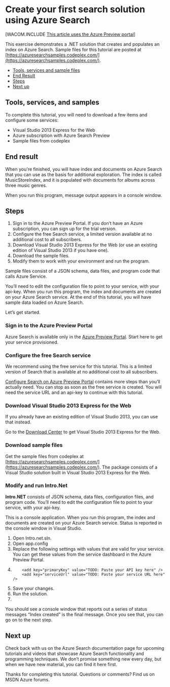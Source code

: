 <properties title="Create your first search solution using Azure Search" pageTitle="Create your first search solution using Azure Search" description="Create your first search solution using Azure Search" metaKeywords="" services="" solutions="" documentationCenter="" authors="heidist" videoId="" scriptId="" />

# Create your first search solution using Azure Search

[WACOM.INCLUDE [This article uses the Azure Preview portal](../includes/preview-portal-note.md)]

This exercise demonstrates a .NET solution that creates and populates an index on Azure Search. Sample files for this tutorial are posted at [https://azuresearchsamples.codeplex.com/](https://azuresearchsamples.codeplex.com/).

<!--Table of contents for topic, the words in brackets must match the heading wording exactly-->

+ [Tools, services and sample files] 
+ [End Result]
+ [Steps]
+ [Next up]


## Tools, services, and samples

To complete this tutorial, you will need to download a few items and configure some services:

+	Visual Studio 2013 Express for the Web
+	Azure subscription with Azure Search Preview
+	Sample files from codeplex


## End result

When you're finished, you will have index and documents on Azure Search that you can use as the basis for additional exploration. The index is called MusicStoreIndex, and it is populated with documents for albums across three music genres.

When you run this program, message output appears in a console window.


## Steps

1.	Sign in to the Azure Preview Portal. If you don’t have an Azure subscription, you can sign up for the trial version.
2.	Configure the free Search service, a limited version available at no additional cost to all subscribers.
3.	Download Visual Studio 2013 Express for the Web (or use an existing edition of Visual Studio 2013 if you have one). 
4.	Download the sample files. 
5.	Modify them to work with your environment and run the program. 

Sample files consist of a JSON schema, data files, and program code that calls Azure Service. 

You’ll need to edit the configuration file to point to your service, with your api-key. When you run this program, the index and documents are created on your Azure Search service. At the end of this tutorial, you will have sample data loaded on Azure Search. 

Let’s get started.

<h3>Sign in to the Azure Preview Portal</h3>

Azure Search is available only in the [Azure Preview Portal](https://portal.azure.com). Start here to get your service provisioned.

<h3>Configure the free Search service</h3>

We recommend using the free service for this tutorial. This is a limited version of Search that is available at no additional cost to all subscribers. 

[Configure Search on Azure Preview Portal](../search-configure/) contains more steps than you’ll actually need. You can stop as soon as the free service is created. You will need the service URL and an api-key to continue with this tutorial.

<h3>Download Visual Studio 2013 Express for the Web</h3>

If you already have an existing edition of Visual Studio 2013, you can use that instead. 

Go to the [Download Center](http://www.microsoft.com/en-us/download/details.aspx?id=40747) to get Visual Studio 2013 Express for the Web.

<h3>Download sample files</h3>

Get the sample files from codeplex at [https://azuresearchsamples.codeplex.com/](https://azuresearchsamples.codeplex.com/). The package consists of a Visual Studio solution built in Visual Studio 2013 Express for the Web. 

<h3>Modify and run Intro.Net</h3>

**Intro.NET** consists of JSON schema, data files, configuration files, and program code. You’ll need to edit the configuration file to point to your service, with your api-key. 

This is a console application. When you run this program, the index and documents are created on your Azure Search service. Status is reported in the console window in Visual Studio.

1.	Open Intro.net.sln.
2.	Open app.config
3.	Replace the following settings with values that are valid for your service. You can get these values from the service dashboard in the Azure Preview Portal.
4.	
           <add key="primaryKey" value="TODO: Paste your API key here" />
           <add key="serviceUrl" value="TODO: Paste your service URL here" />
4.	Save your changes.
5.	Run the solution.
6.	
You should see a console window that reports out a series of status messages
 “Index created” is the final message. Once you see that, you can go on to the next step.


## Next up

Check back with us on the Azure Search documentation page for upcoming tutorials and videos that showcase Azure Search functionality and programming techniques. We don’t promise something new every day, but when we have new material, you can find it here first. 

Thanks for completing this tutorial. Questions or comments? Find us on MSDN Azure forums.


<!--Anchors-->
[Tools, services and sample files]: #subheading-1
[End Result]: #subheading-2
[Steps]: #subheading-3
[Next up]: #next-steps

<!--Image references-->


<!--Link references-->
[Manage your search solution in Microsoft Azure]: ../search-manage/
[Azure Search development workflow]: ../search-workflow/
[Configure Search in Azure Preview Portal]: ../search-configure
